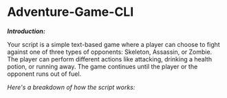 # Adventure-Game-CLI

***Introduction:***

Your script is a simple text-based game where a player can choose to fight against one of three types of opponents: Skeleton, Assassin, or Zombie. The player can perform different actions like attacking, drinking a health potion, or running away. The game continues until the player or the opponent runs out of fuel.

*Here's a breakdown of how the script works:*
